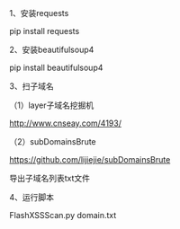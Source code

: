 1、安装requests

pip install requests

2、安装beautifulsoup4

pip install beautifulsoup4

3、扫子域名

（1）layer子域名挖掘机

http://www.cnseay.com/4193/

（2）subDomainsBrute

https://github.com/lijiejie/subDomainsBrute

导出子域名列表txt文件

4、运行脚本

FlashXSSScan.py domain.txt


